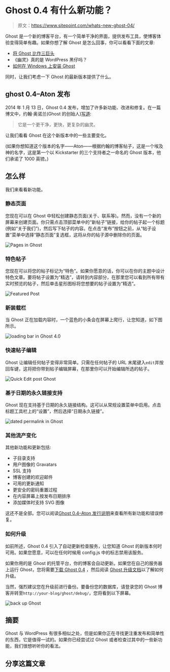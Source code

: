 # Ghost 0.4 有什么新功能？

> 原文：<https://www.sitepoint.com/whats-new-ghost-04/>

Ghost 是一个新的博客平台，有一个简单干净的界面，提供发布工具，使博客体验变得简单有趣。如果你想了解 Ghost 是怎么回事，你可以看看下面的文章:

*   [将 Ghost 比作三巨头](https://www.sitepoint.com/comparing-ghost-to-the-big-three/)
*   《幽灵》真的是 WordPress 黑仔吗？
*   [如何在 Windows 上安装 Ghost](https://www.sitepoint.com/install-ghost-windows/)

同时，让我们考虑一下 Ghost 的最新版本提供了什么。

## ghost 0.4–Aton 发布

2014 年 1 月 13 日，Ghost 0.4 发布，增加了许多新功能、改进和修复。在一篇博文中，约翰·奥诺兰(Ghost 的创始人)[写道](http://blog.ghost.org/ghost-0-4/):

> 它是一个更干净，更快，更复杂的幽灵。

让我们看看 Ghost 在这个新版本中的一些主要变化。

(如果你想知道这个版本的名字——Aton——根据约翰的博客帖子，这是一个埃及神的名字，这是第一个以 Kickstarter 的三个支持者之一命名的 Ghost 版本，他们承诺了 1000 英镑。)

## 怎么样

我们来看看新功能。

### 静态页面

您现在可以在 Ghost 中轻松创建静态页面(关于、联系等)。然而，没有一个新的屏幕来创建页面。你只需点击顶部菜单中的“新帖子”链接，给你的帖子起一个标题(例如“关于我们”)，然后写下帖子的内容。在点击“发布”按钮之前，从“帖子设置”菜单中选择“静态页面”复选框，这将从你的帖子源中删除你的页面。

![Pages in Ghost](img/ba45fc591432e179bedb156e629fd2a0.png)

### 特色帖子

您现在可以将您的帖子标记为“特色”。如果你愿意的话，你可以在你的主题中设计特色文章。要将帖子设置为“精选”，请转到内容部分，在那里您可以看到所有带有实时预览的帖子，然后单击星形图标将您想要的帖子设置为“精选”。

![Featured Post](img/dd9509b7bcac5ff18097714f3486722a.png)

### 新装载栏

当 Ghost 正在加载内容时，一个蓝色的小条会在屏幕上爬行，让您知道，如下图所示。

![loading bar in Ghost 4.0](img/05a3a1a55e1fd079bda293aa2ca3f36b.png)

### 快速帖子编辑

Ghost 让编辑任何帖子变得非常简单。只需在任何帖子的 URL 末尾键入`edit`并按回车键，这将把你带到帖子编辑屏幕，在那里你可以开始编辑所选的帖子。

![Quick Edit post Ghost](img/8e1c1d23488157710c7b2af3c8968c81.png)

### 基于日期的永久链接支持

Ghost 现在支持基于日期的永久链接结构。这可以从常规设置菜单中启用。点击标题工具栏上的“设置”，然后选择“日期永久链接”。

![dated permalink in Ghost](img/b8839a379bdf9b8caec03713f0f462a3.png)

### 其他流产变化

其他新功能和更新包括:

*   子目录支持
*   用户图像的 Gravatars
*   SSL 支持
*   博客创建的欢迎邮件
*   可用的更新通知
*   更安全的密码重置过程
*   在内容屏幕上按发布日期排序
*   添加媒体时支持 SVG 图像

这还不是全部。您可以阅读[Ghost 0.4–Aton 发行说明](https://github.com/TryGhost/Ghost/wiki/Release-Notes:-0.4.0)来查看所有新功能和错误修复。

### 如何升级

如前所述，Ghost 0.4 引入了自动更新检查服务，让您知道 Ghost 的新版本何时可用。如果您愿意，可以在任何时候用 config.js 中的标志禁用该服务。

如果你用的是 Ghost 的托管平台，你的博客会自动更新。如果您在自己的服务器上运行 Ghost，您将需要[下载 Ghost 0.4](https://ghost.org/download/) ，然后阅读 [Ghost 升级文档](http://docs.ghost.org/installation/upgrading/)以了解如何升级。

当然，强烈建议您在升级前进行备份。要备份您的数据库，请登录您的 Ghost 博客并转至`http://your-blog/ghost/debug/`，您将看到以下屏幕。

![back up Ghost](img/55dd7969912fa9eb1d09992c3b1a5cae.png)

## 摘要

Ghost 与 WordPress 有很多相似之处，但是如果你正在寻找更注重发布和简单性的东西，它是值得一试的。如果你已经尝试过 Ghost 或者检查过其中的一些新功能，我们很想听听你的看法。

## 分享这篇文章